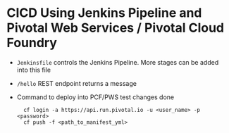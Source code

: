 # CICD Using Jenkins Pipeline and Pivotal Web Services / Pivotal Cloud Foundry
- `Jenkinsfile` controls the Jenkins Pipeline. More stages can be added into this file
- `/hello` REST endpoint returns a message
- Command to deploy into PCF/PWS
test changes done
    
        cf login -a https://api.run.pivotal.io -u <user_name> -p <password>
        cf push -f <path_to_manifest_yml>
